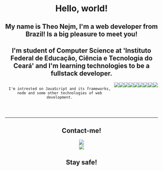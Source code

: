 <div align="center">

# Hello, world! 

## My name is Theo Nejm, I'm a web developer from Brazil! Is a big pleasure to meet you!

## I'm student of Computer Science at 'Instituto Federal de Educação, Ciência e Tecnologia do Ceará' and I'm learning technologies to be a fullstack developer.



<div align="center" style="display: flex">
  
  `I'm intrested on JavaScript and its frameworks, node and some other technologies of web development.`
  
  <img src="https://img.shields.io/badge/Windows-0078D6?style=for-the-badge&logo=windows&logoColor=white">
  <img src="https://img.shields.io/badge/TypeScript-007ACC?style=for-the-badge&logo=typescript&logoColor=white">
  <img src="https://img.shields.io/badge/CSS3-1572B6?style=for-the-badge&logo=css3&logoColor=white">
  <img src="https://img.shields.io/badge/Node.js-43853D?style=for-the-badge&logo=node-dot-js&logoColor=white">
  <img src="https://img.shields.io/badge/npm-CB3837?style=for-the-badge&logo=npm&logoColor=white">
  <img src="https://img.shields.io/badge/HTML5-E34F26?style=for-the-badge&logo=html5&logoColor=white">
  <img src="https://img.shields.io/badge/Git-F05032?style=for-the-badge&logo=git&logoColor=white">
  <img src="https://img.shields.io/badge/JavaScript-F7DF1E?style=for-the-badge&logo=javascript&logoColor=black"> 
  <img src="https://img.shields.io/badge/React-20232A?style=for-the-badge&logo=react&logoColor=61DAFB">
</div>

<br><hr>
## Contact-me! 
<a href="https://instagram.com/theo_nejm"><img src="https://img.shields.io/badge/Instagram-E4405F?style=for-the-badge&logo=instagram&logoColor=white"></a>
<br>
<a href="https://linkedin.com/in/theo-nejm"><img src="https://img.shields.io/badge/LinkedIn-0077B5?style=for-the-badge&logo=linkedin&logoColor=white"></a>

## Stay safe!
  
  </div>

